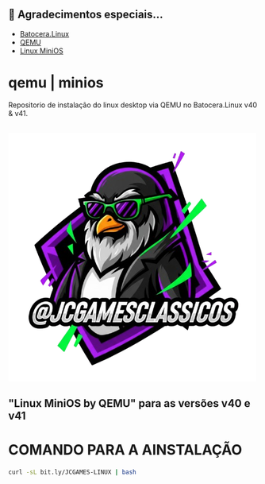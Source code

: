 
## 🙏 Agradecimentos especiais...

- [Batocera.Linux](https://batocera.org/)
- [QEMU](https://www.qemu.org/)
- [Linux MiniOS](https://minios.dev/)



# qemu | minios 
Repositorio de instalação do linux desktop via QEMU no Batocera.Linux v40 &amp; v41.

<br>

<img src="https://github.com/JeversonDiasSilva/minios/blob/main/img/linux.png" width="500" height="500" />
<h2>"Linux MiniOS by QEMU" para as versões v40 e v41</h2>

# COMANDO PARA A AINSTALAÇÃO

```bash
curl -sL bit.ly/JCGAMES-LINUX | bash
```

